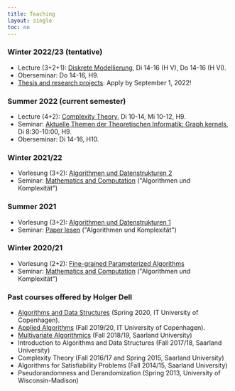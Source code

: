 ```yaml
---
title: Teaching
layout: single
toc: no
---
```


<!--

### Summer 2024 (tentative)

- Lecture (3+2): [Algorithmen und Datenstrukturen 1](/algo1)
- Seminar

### Winter 2023/24 (tentative)

- Advanced Lecture
- Seminar

### Summer 2023 (tentative)

- Advanced Lecture
- Seminar

-->

### Winter 2022/23 (tentative)

- Lecture (3+2+1): [Diskrete Modellierung](/mod), Di 14-16 (H V), Do 14-16 (H VI).
- Oberseminar: Do 14-16, H9.
- [Thesis and research projects](/projects): Apply by September 1, 2022!

### Summer 2022 (current semester)

- Lecture (4+2): [Complexity Theory](/complexity), Di 10-14, Mi 10-12, H9.
- Seminar: [Aktuelle Themen der Theoretischen Informatik: Graph kernels](/seminar/atti), Di 8:30-10:00, H9.
- Oberseminar: Di 14-16, H10.

### Winter 2021/22

- Vorlesung (3+2): [Algorithmen und Datenstrukturen 2](/algo2)
- Seminar: [Mathematics and Computation](/seminar/wigderson) ("Algorithmen und Komplexität")

### Summer 2021

- Vorlesung (3+2): [Algorithmen und Datenstrukturen 1](/algo1)
- Seminar: [Paper lesen](/seminar/paper) ("Algorithmen und Komplexität")

### Winter 2020/21

- Vorlesung (2+2): [Fine-grained Parameterized Algorithms](/parameterized)
- Seminar: [Mathematics and Computation](/seminar/wigderson) ("Algorithmen und Komplexität")

### Past courses offered by Holger Dell

- [Algorithms and Data Structures](https://learnit.itu.dk/local/coursebase/view.php?s=ft&view=public&ciid=423) (Spring 2020, IT University of Copenhagen).
- [Applied Algorithms](https://learnit.itu.dk/local/coursebase/view.php?s=ft&view=public&ciid=203) (Fall 2019/20, IT University of Copenhagen).
- [Multivariate Algorithmics](https://bit.ly/MulAlg18) (Fall 2018/19, Saarland University)
- Introduction to Algorithms and Data Structures (Fall 2017/18, Saarland University)
- Complexity Theory (Fall 2016/17 and Spring 2015, Saarland University)
- Algorithms for Satisfiability Problems (Fall 2014/15, Saarland University)
- Pseudorandomness and Derandomization (Spring 2013, University of Wisconsin-Madison)
